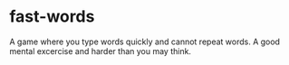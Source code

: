 # fast-words
A game where you type words quickly and cannot repeat words. A good mental excercise and harder than you may think.
